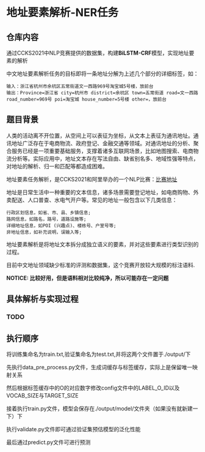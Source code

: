 # 地址要素解析-NER任务

## 仓库内容

通过CCKS2021中NLP竞赛提供的数据集，构建**BiLSTM-CRF**模型，实现地址要素的解析

中文地址要素解析任务的目标即将一条地址分解为上述几个部分的详细标签，如：
```text
输入：浙江省杭州市余杭区五常街道文一西路969号淘宝城5号楼，放前台
输出：Province=浙江省 city=杭州市 district=余杭区 town=五常街道 road=文一西路road_number=969号 poi=淘宝城 house_number=5号楼 other=，放前台
```

## 题目背景
人类的活动离不开位置，从空间上可以表征为坐标，从文本上表征为通讯地址。通讯地址广泛存在于电商物流、政府登记、金融交通等领域。对通讯地址的分析、聚合服务已经是一项重要基础服务，支撑着诸多互联网场景，比如地图搜索、电商物流分析等。实际应用中，地址文本存在写法自由、缺省别名多、地域性强等特点，对地址的解析、归一和匹配等都造成困难。

地址要素任务解析，是CCKS2021和阿里举办的一个NLP比赛：[比赛地址](https://tianchi.aliyun.com/competition/entrance/531900/introduction)

地址是日常生活中一种重要的文本信息，诸多场景需要登记地址，如电商购物、外卖配送、人口普查、水电气开户等。常见的地址一般包含以下几类信息：

```text
行政区划信息，如省、市、县、乡镇信息;
路网信息，如路名，路号，道路设施等;
详细地址信息，如POI (兴趣点)、楼栋号、户室号等;
非地址信息，如补充说明，误输入等;
```
地址要素解析是将地址文本拆分成独立语义的要素，并对这些要素进行类型识别的过程。

目前中文地址领域缺少标准的评测和数据集，这个竞赛开放较大规模的标注语料.

**NOTICE: 比较好用，但是语料相对比较纯净，所以可能存在一定问题**

## 具体解析与实现过程

### TODO

## 执行顺序

将训练集命名为train.txt,验证集命名为test.txt,并将这两个文件置于./output/下

先执行data_pre_process.py文件，生成词缓存与标签缓存，实际上是保留唯一映射关系

然后根据标签缓存中的O的对应数字修改config文件中的LABEL_O_ID以及VOCAB_SIZE与TARGET_SIZE

接着执行train.py文件，模型会保存在./output/model/文件夹（如果没有就新建一下）下

执行validate.py文件即可通过验证集预估模型的泛化性能

最后通过predict.py文件可进行预测
